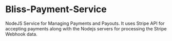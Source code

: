 # Bliss-Payment-Service
NodeJS Service for Managing Payments and Payouts. It uses Stripe API for accepting payments along with the Nodejs servers for processing the Stripe Webhook data.
